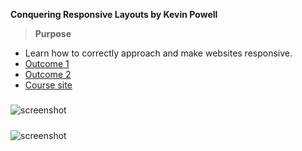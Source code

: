 **Conquering Responsive Layouts by Kevin Powell**

>**Purpose**
- Learn how to correctly approach and make websites responsive.
- [Outcome 1](https://htmlpreview.github.io/?https://github.com/SheriffKoder/Course--Phase2--jQuery-ResponsiveDesign-NodeJS/blob/main/courses/kp_resp/part2/challenge3_pt2/index03_pt2.html)
- [Outcome 2](https://htmlpreview.github.io/?https://github.com/SheriffKoder//Course--Phase2--jQuery-ResponsiveDesign-NodeJS/blob/main/courses/kp_resp/part2/challenge4_pt2/index04_pt2.html)
- [Course site](https://courses.kevinpowell.co/conquering-responsive-layouts)

#####
 ![screenshot](../../../screenshot1.png)
#####
 ![screenshot](../../../screenshot4.png)